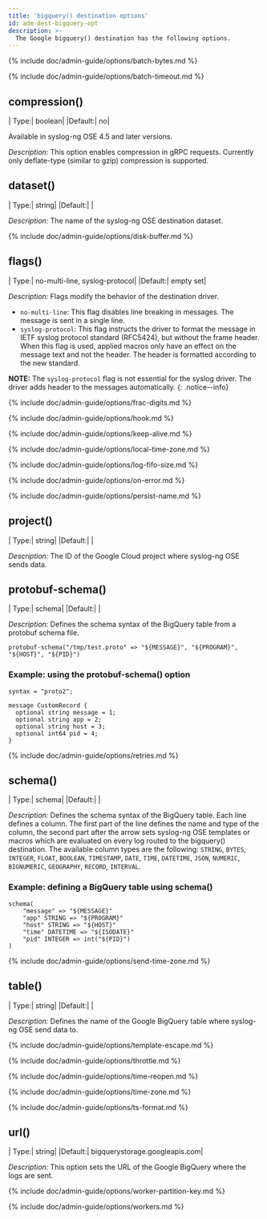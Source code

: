 ```yaml
---
title: 'bigquery() destination options'
id: adm-dest-bigquery-opt
description: >-
  The Google bigquery() destination has the following options.
---
```


{% include doc/admin-guide/options/batch-bytes.md %}

{% include doc/admin-guide/options/batch-timeout.md %}

## compression()

|  Type:|     boolean|
|Default:| no|

Available in syslog-ng OSE 4.5 and later versions.

*Description:* This option enables compression in gRPC requests. Currently only deflate-type (similar to gzip) compression is supported.

## dataset()

|  Type:|     string|
|Default:| |

*Description:* The name of the syslog-ng OSE destination dataset.

{% include doc/admin-guide/options/disk-buffer.md %}

## flags()

|  Type:|     no-multi-line, syslog-protocol|
|Default:| empty set|

*Description:* Flags modify the behavior of the destination driver.

* `no-multi-line`: This flag disables line breaking in messages. The message is sent in a single line.
* `syslog-protocol`: This flag instructs the driver to format the message in IETF syslog protocol standard (RFC5424), but without the frame header. When this flag is used, applied macros only have an effect on the message text and not the header. The header is formatted according to the new standard.

**NOTE:** The `syslog-protocol` flag is not essential for the syslog driver. The driver adds header to the messages automatically.
{: .notice--info}

{% include doc/admin-guide/options/frac-digits.md %}

{% include doc/admin-guide/options/hook.md %}

{% include doc/admin-guide/options/keep-alive.md %}

{% include doc/admin-guide/options/local-time-zone.md %}

{% include doc/admin-guide/options/log-fifo-size.md %}

{% include doc/admin-guide/options/on-error.md %}

{% include doc/admin-guide/options/persist-name.md %}

## project()

|  Type:|     string|
|Default:| |

*Description:* The ID of the Google Cloud project where syslog-ng OSE sends data.

## protobuf-schema()

|  Type:|     schema|
|Default:| |

*Description:* Defines the schema syntax of the BigQuery table from a protobuf schema file.

```config
protobuf-schema("/tmp/test.proto" => "${MESSAGE}", "${PROGRAM}", "${HOST}", "${PID}")
```
### Example: using the protobuf-schema() option

```config
syntax = "proto2";
​
message CustomRecord {
  optional string message = 1;
  optional string app = 2;
  optional string host = 3;
  optional int64 pid = 4;
}
```

{% include doc/admin-guide/options/retries.md %}

## schema()

|  Type:|     schema|
|Default:| |

*Description:* Defines the schema syntax of the BigQuery table. Each line defines a column. The first part of the line defines the name and type of the column, the second part after the arrow sets syslog-ng OSE templates or macros which are evaluated on every log routed to the bigquery() destination. The available column types are the following: `STRING`, `BYTES`, `INTEGER`, `FLOAT`, `BOOLEAN`, `TIMESTAMP`, `DATE`, `TIME`, `DATETIME`, `JSON`, `NUMERIC`, `BIGNUMERIC`, `GEOGRAPHY`, `RECORD`, `INTERVAL`.

### Example: defining a BigQuery table using schema()

```config
schema(
    "message" => "${MESSAGE}"
    "app" STRING => "${PROGRAM}"
    "host" STRING => "${HOST}"
    "time" DATETIME => "${ISODATE}"
    "pid" INTEGER => int("${PID}")
)
```
{% include doc/admin-guide/options/send-time-zone.md %}

## table()

|  Type:|     string|
|Default:| |

*Description:* Defines the name of the Google BigQuery table where syslog-ng OSE send data to.

{% include doc/admin-guide/options/template-escape.md %}

{% include doc/admin-guide/options/throttle.md %}

{% include doc/admin-guide/options/time-reopen.md %}

{% include doc/admin-guide/options/time-zone.md %}

{% include doc/admin-guide/options/ts-format.md %}

## url()

|  Type:|     string|
|Default:| bigquerystorage.googleapis.com|

*Description:* This option sets the URL of the Google BigQuery where the logs are sent.

{% include doc/admin-guide/options/worker-partition-key.md %}

{% include doc/admin-guide/options/workers.md %}

